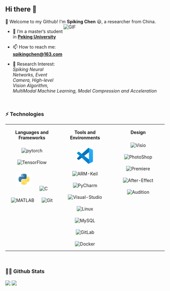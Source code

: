 ## Hi there 👋

🎉 Welcome to my Github!  I'm **Spiking Chen** 😃, a researcher from China.<img align="right" alt="GIF" src="https://github.com/abhisheknaiidu/abhisheknaiidu/blob/master/code.gif?raw=true" width="320" height="200" title="Do what you like, and do it best!">

- 🏫 I’m a master‘s student in **<a href="https://www.pku.edu.cn/">Peking University</a>**

- 📫 How to reach me: **spikingchen@163.com**

- 🔭 Research Interest: *Spiking Neural Networks, Event Camera, High-level Vision Algorithm, MultiModal Machine Learning, Model Compression and Acceleration*    



<br/>

### ⚡ Technologies

<table><tr><td valign="top" align="center" width="33%">

**Languages and Frameworks**

<div align="center">  
<img style="margin: 10px" src="https://profilinator.rishav.dev/skills-assets/pytorch-icon.svg" alt="pytorch" height="50" />  
<img style="margin: 10px" src="https://profilinator.rishav.dev/skills-assets/tensorflow-icon.svg" alt="TensorFlow" height="50" />  
<img style="margin: 10px" src="https://raw.githubusercontent.com/github/explore/80688e429a7d4ef2fca1e82350fe8e3517d3494d/topics/python/python.png" alt="python" height="50" />  
<img style="margin: 10px" src="https://img.icons8.com/color/48/000000/c-programming.png" alt="C"  height="50" />  
<img style="margin: 10px" src="https://img.icons8.com/fluency/48/000000/matlab.png" alt="MATLAB" height="50" />  
<img style="margin: 10px" src="https://profilinator.rishav.dev/skills-assets/git-scm-icon.svg" alt="Git" height="50" />  
</div>

</td><td valign="top" align="center" width="33%">

**Tools and Environments**  

<div align="center">  
<img style="margin: 10px" src="https://raw.githubusercontent.com/github/explore/80688e429a7d4ef2fca1e82350fe8e3517d3494d/topics/visual-studio-code/visual-studio-code.png" alt="VSCode" 
     height="50" />  
<img style="margin: 10px" src="https://user-images.githubusercontent.com/29084184/128668555-59d96329-2e64-4370-bfdc-89bf7a12aea8.png" alt="ARM-Keil" 
     height="50" />  
<img style="margin: 10px" src="https://img.icons8.com/color/48/000000/pycharm.png" alt="PyCharm" 
     height="50" />  
<img style="margin: 10px" src="https://img.icons8.com/color/48/000000/visual-studio.png" alt="Visual-Studio" height="50" />  
<img style="margin: 10px" src="https://profilinator.rishav.dev/skills-assets/linux-original.svg" alt="Linux" height="50" />  
<img style="margin: 10px" src="https://profilinator.rishav.dev/skills-assets/mysql-original-wordmark.svg" alt="MySQL" height="50" />  
<img style="margin: 10px" src="https://profilinator.rishav.dev/skills-assets/gitlab.svg" alt="GitLab" height="50" />  
<img style="margin: 10px" src="https://profilinator.rishav.dev/skills-assets/docker-original-wordmark.svg" alt="Docker" height="50" />
</div>

</td><td valign="top" align="center" width="33%">

**Design**  

<div align="center">  
<img style="margin: 10px" src="https://img.icons8.com/color/344/microsoft-visio-2019.png" alt="Visio" height="50" /> 
<img style="margin: 10px" src="https://img.icons8.com/color/50/000000/adobe-photoshop.png" alt="PhotoShop" height="50" />  
<img style="margin: 10px" src="https://img.icons8.com/color/48/000000/adobe-premiere-pro.png" alt="Premiere" height="50" />  
<img style="margin: 10px" src="https://img.icons8.com/color/48/000000/adobe-after-effects.png" alt="After-Effect" height="50" />  
<img style="margin: 10px" src="https://img.icons8.com/color/48/000000/adobe-audition.png" alt="Audition" height="50" />   
</div>

</td></tr></table>  

<br/>

### 👨‍💻 Github Stats

<img align="center" width="50%" src="https://github-readme-stats.vercel.app/api?username=SpikingChen&show_icons=true&theme=tokyonight" >



<img align="center" width="40%" src="https://github-readme-stats.vercel.app/api/top-langs/?username=SpikingChen&layout=compact">
